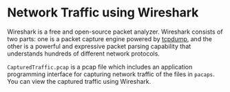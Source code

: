 # Network Traffic using Wireshark

Wireshark is a free and open-source packet analyzer.
Wireshark consists of two parts: one is a packet capture engine powered by
[tcpdump](http://www.tcpdump.org/), and the other is a powerful and expressive
packet parsing capability that understands hundreds of different network
protocols.

`CapturedTraffic.pcap` is a pcap file which includes an application programming interface for capturing network traffic of the files in `pacaps`. You can view the captured traffic using Wireshark.
